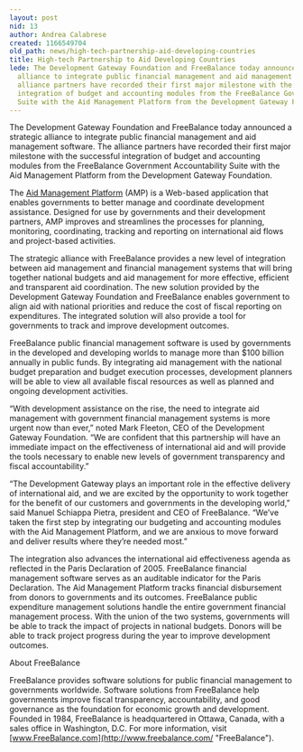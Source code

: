 ```yaml
---
layout: post
nid: 13
author: Andrea Calabrese
created: 1166549704
old_path: news/high-tech-partnership-aid-developing-countries
title: High-tech Partnership to Aid Developing Countries
lede: The Development Gateway Foundation and FreeBalance today announced a strategic
  alliance to integrate public financial management and aid management software. The
  alliance partners have recorded their first major milestone with the successful
  integration of budget and accounting modules from the FreeBalance Government Accountability
  Suite with the Aid Management Platform from the Development Gateway Foundation.
---
```


The Development Gateway Foundation and FreeBalance today announced a strategic alliance to integrate public financial management and aid management software. The alliance partners have recorded their first major milestone with the successful integration of budget and accounting modules from the FreeBalance Government Accountability Suite with the Aid Management Platform from the Development Gateway Foundation.

The [Aid Management Platform](/programs/aid-management-program/aid-management-platform "Aid Management Platform") (AMP) is a Web-based application that enables governments to better manage and coordinate development assistance. Designed for use by governments and their development partners, AMP improves and streamlines the processes for planning, monitoring, coordinating, tracking and reporting on international aid flows and project-based activities.

The strategic alliance with FreeBalance provides a new level of integration between aid management and financial management systems that will bring together national budgets and aid management for more effective, efficient and transparent aid coordination. The new solution provided by the Development Gateway Foundation and FreeBalance enables government to align aid with national priorities and reduce the cost of fiscal reporting on expenditures. The integrated solution will also provide a tool for governments to track and improve development outcomes.

FreeBalance public financial management software is used by governments in the developed and developing worlds to manage more than $100 billion annually in public funds. By integrating aid management with the national budget preparation and budget execution processes, development planners will be able to view all available fiscal resources as well as planned and ongoing development activities.

“With development assistance on the rise, the need to integrate aid management with government financial management systems is more urgent now than ever,” noted Mark Fleeton, CEO of the Development Gateway Foundation. “We are confident that this partnership will have an immediate impact on the effectiveness of international aid and will provide the tools necessary to enable new levels of government transparency and fiscal accountability.”

“The Development Gateway plays an important role in the effective delivery of international aid, and we are excited by the opportunity to work together for the benefit of our customers and governments in the developing world,” said Manuel Schiappa Pietra, president and CEO of FreeBalance. “We’ve taken the first step by integrating our budgeting and accounting modules with the Aid Management Platform, and we are anxious to move forward and deliver results where they’re needed most.”

The integration also advances the international aid effectiveness agenda as reflected in the Paris Declaration of 2005. FreeBalance financial management software serves as an auditable indicator for the Paris Declaration. The Aid Management Platform tracks financial disbursement from donors to governments and its outcomes. FreeBalance public expenditure management solutions handle the entire government financial management process. With the union of the two systems, governments will be able to track the impact of projects in national budgets. Donors will be able to track project progress during the year to improve development outcomes.

About FreeBalance

FreeBalance provides software solutions for public financial management to governments worldwide. Software solutions from FreeBalance help governments improve fiscal transparency, accountability, and good governance as the foundation for economic growth and development. Founded in 1984, FreeBalance is headquartered in Ottawa, Canada, with a sales office in Washington, D.C. For more information, visit [www.FreeBalance.com](http://www.freebalance.com/ "FreeBalance").
